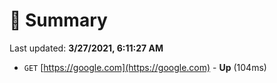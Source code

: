 # 📖 Summary
Last updated: **3/27/2021, 6:11:27 AM**

- `GET` [https://google.com](https://google.com) - **Up** (104ms)
